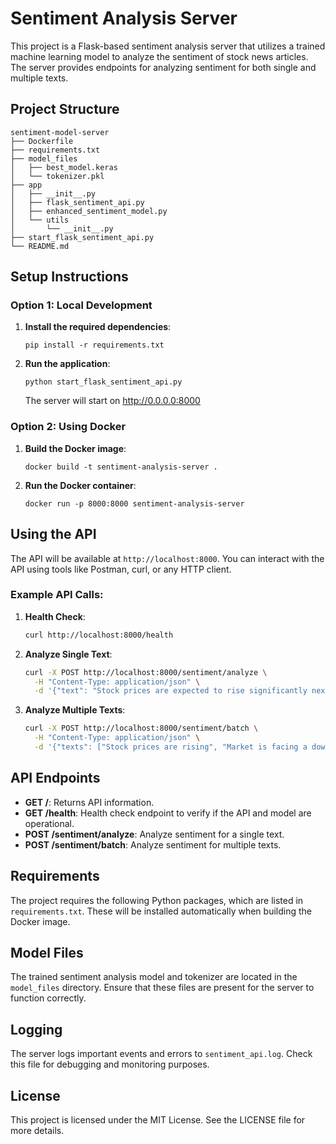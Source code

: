 # Sentiment Analysis Server

This project is a Flask-based sentiment analysis server that utilizes a trained machine learning model to analyze the sentiment of stock news articles. The server provides endpoints for analyzing sentiment for both single and multiple texts.

## Project Structure

```
sentiment-model-server
├── Dockerfile
├── requirements.txt
├── model_files
│   ├── best_model.keras
│   └── tokenizer.pkl
├── app
│   ├── __init__.py
│   ├── flask_sentiment_api.py
│   ├── enhanced_sentiment_model.py
│   └── utils
│       └── __init__.py
├── start_flask_sentiment_api.py
└── README.md
```

## Setup Instructions

### Option 1: Local Development

1. **Install the required dependencies**:
   ```
   pip install -r requirements.txt
   ```

2. **Run the application**:
   ```
   python start_flask_sentiment_api.py
   ```
   
   The server will start on http://0.0.0.0:8000

### Option 2: Using Docker

1. **Build the Docker image**:
   ```
   docker build -t sentiment-analysis-server .
   ```

2. **Run the Docker container**:
   ```
   docker run -p 8000:8000 sentiment-analysis-server
   ```

## Using the API

The API will be available at `http://localhost:8000`. You can interact with the API using tools like Postman, curl, or any HTTP client.

### Example API Calls:

1. **Health Check**:
   ```bash
   curl http://localhost:8000/health
   ```

2. **Analyze Single Text**:
   ```bash
   curl -X POST http://localhost:8000/sentiment/analyze \
     -H "Content-Type: application/json" \
     -d '{"text": "Stock prices are expected to rise significantly next quarter due to increased earnings."}'
   ```

3. **Analyze Multiple Texts**:
   ```bash
   curl -X POST http://localhost:8000/sentiment/batch \
     -H "Content-Type: application/json" \
     -d '{"texts": ["Stock prices are rising", "Market is facing a downturn"]}'
   ```

## API Endpoints

- **GET /**: Returns API information.
- **GET /health**: Health check endpoint to verify if the API and model are operational.
- **POST /sentiment/analyze**: Analyze sentiment for a single text.
- **POST /sentiment/batch**: Analyze sentiment for multiple texts.

## Requirements

The project requires the following Python packages, which are listed in `requirements.txt`. These will be installed automatically when building the Docker image.

## Model Files

The trained sentiment analysis model and tokenizer are located in the `model_files` directory. Ensure that these files are present for the server to function correctly.

## Logging

The server logs important events and errors to `sentiment_api.log`. Check this file for debugging and monitoring purposes.

## License

This project is licensed under the MIT License. See the LICENSE file for more details.
